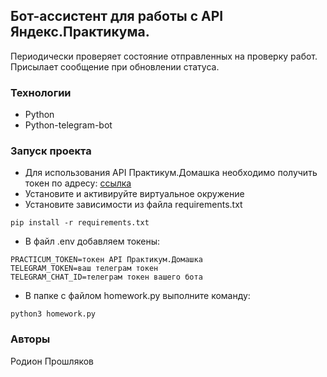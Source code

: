 ## Бот-ассистент для работы с API Яндекс.Практикума.  
Периодически проверяет состояние отправленных на проверку работ. Присылает сообщение при обновлении статуса.
### Технологии
- Python
- Python-telegram-bot
### Запуск проекта
- Для использования API Практикум.Домашка необходимо получить токен по адресу: [ссылка](https://oauth.yandex.ru/authorize?response_type=token&client_id=1d0b9dd4d652455a9eb710d450ff456a)
- Установите и активируйте виртуальное окружение
- Установите зависимости из файла requirements.txt
```
pip install -r requirements.txt
``` 
- В файл .env добавляем токены:
```
PRACTICUM_TOKEN=токен API Практикум.Домашка
TELEGRAM_TOKEN=ваш телеграм токен
TELEGRAM_CHAT_ID=телеграм токен вашего бота
```
- В папке с файлом homework.py выполните команду:
```
python3 homework.py
```
### Авторы
Родион Прошляков
